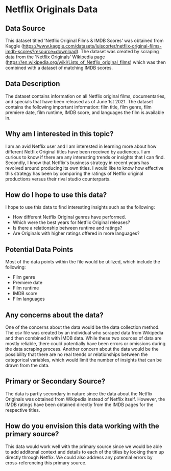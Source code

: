 # Netflix Originals Data

## Data Source
This dataset titled 'Netflix Original Films & IMDB Scores' was obtained from Kaggle (https://www.kaggle.com/datasets/luiscorter/netflix-original-films-imdb-scores?resource=download). The dataset was created by scraping data from the 'Netflix Originals' Wikipedia page (https://en.wikipedia.org/wiki/Lists_of_Netflix_original_films) which was then combined with a dataset of matching IMDB scores. 

## Data Description
The dataset contains information on all Netflix original films, documentaries, and specials that have been released as of June 1st 2021. The dataset contains the following important information: film title, film genre, film premiere date, film runtime, IMDB score, and languages the film is available in. 

## Why am I interested in this topic?
I am an avid Netflix user and I am interested in learning more about how different Netflix Original titles have been received by audiences. I am curious to know if there are any interesting trends or insights that I can find. Secondly, I know that Netflix's business strategy in recent years has revolved around producing its own titles. I would like to know how effective this strategy has been by comparing the ratings of Netflix original productions versus their rival studio counterparts. 

## How do I hope to use this data?
I hope to use this data to find interesting insights such as the following:
* How different Netflix Original genres have performed.
* Which were the best years for Netflix Original releases?
* Is there a relationship between runtime and ratings?
* Are Originals with higher ratings offered in more languages?

## Potential Data Points
Most of the data points within the file would be utilized, which include the following:
* Film genre
* Premiere date
* Film runtime
* IMDB score 
* Film languages

## Any concerns about the data?
One of the concerns about the data would be the data collection method. The csv file was created by an individual who scraped data from Wikipedia and then combined it with IMDB data. While these two sources of data are mostly reliable, there could potentially have been errors or omissions during the data scraping process. Another concern about the data would be the possibility that there are no real trends or relationships between the categorical variables, which would limit the number of insights that can be drawn from the data. 

## Primary or Secondary Source?
The data is partly secondary in nature since the data about the Netflix Originals was obtained from Wikipedia instead of Netflix itself. However, the IMDB ratings have been obtained directly from the IMDB pages for the respective titles. 

## How do you envision this data working with the primary source?
This data would work well with the primary source since we would be able to add additonal context and details to each of the titles by looking them up directly through Netflix. We could also address any potential errors by cross-referencing this primary source. 

